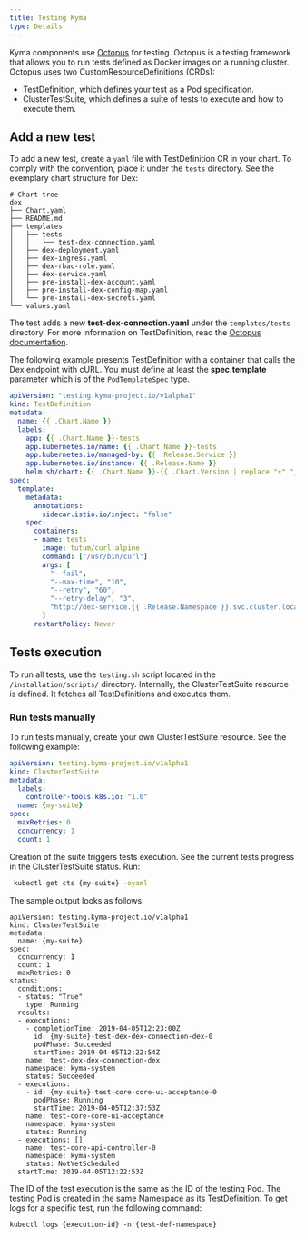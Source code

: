 ```yaml
---
title: Testing Kyma
type: Details
---
```


Kyma components use [Octopus](http://github.com/kyma-incubator/octopus) for testing.
Octopus is a testing framework that allows you to run tests defined as Docker images on a running cluster.
Octopus uses two CustomResourceDefinitions (CRDs):
- TestDefinition, which defines your test as a Pod specification.
- ClusterTestSuite, which defines a suite of tests to execute and how to execute them.

## Add a new test
To add a new test, create a `yaml` file with TestDefinition CR in your chart. To comply with the convention, place it under the `tests` directory.
See the exemplary chart structure for Dex:

```
# Chart tree
dex
├── Chart.yaml
├── README.md
├── templates
│   ├── tests
│   │   └── test-dex-connection.yaml
│   ├── dex-deployment.yaml
│   ├── dex-ingress.yaml
│   ├── dex-rbac-role.yaml
│   ├── dex-service.yaml
│   ├── pre-install-dex-account.yaml
│   ├── pre-install-dex-config-map.yaml
│   └── pre-install-dex-secrets.yaml
└── values.yaml
```

The test adds a new **test-dex-connection.yaml** under the `templates/tests` directory.
For more information on TestDefinition, read the [Octopus documentation](https://github.com/kyma-incubator/octopus/blob/master/docs/crd-test-definition.md).

The following example presents TestDefinition with a container that calls the Dex endpoint with cURL. You must define at least the **spec.template** parameter which is of the `PodTemplateSpec` type.

```yaml
apiVersion: "testing.kyma-project.io/v1alpha1"
kind: TestDefinition
metadata:
  name: {{ .Chart.Name }}
  labels:
    app: {{ .Chart.Name }}-tests
    app.kubernetes.io/name: {{ .Chart.Name }}-tests
    app.kubernetes.io/managed-by: {{ .Release.Service }}
    app.kubernetes.io/instance: {{ .Release.Name }}
    helm.sh/chart: {{ .Chart.Name }}-{{ .Chart.Version | replace "+" "_" }}
spec:
  template:
    metadata:
      annotations:
        sidecar.istio.io/inject: "false"
    spec:
      containers:
      - name: tests
        image: tutum/curl:alpine
        command: ["/usr/bin/curl"]
        args: [
          "--fail",
          "--max-time", "10",
          "--retry", "60",
          "--retry-delay", "3",
          "http://dex-service.{{ .Release.Namespace }}.svc.cluster.local:5556/.well-known/openid-configuration"
        ]
      restartPolicy: Never

```

## Tests execution
To run all tests, use the `testing.sh` script located in the `/installation/scripts/` directory.
Internally, the ClusterTestSuite resource is defined. It fetches all TestDefinitions and executes them.

### Run tests manually
To run tests manually, create your own ClusterTestSuite resource. See the following example:

```yaml
apiVersion: testing.kyma-project.io/v1alpha1
kind: ClusterTestSuite
metadata:
  labels:
    controller-tools.k8s.io: "1.0"
  name: {my-suite}
spec:
  maxRetries: 0
  concurrency: 1
  count: 1
```

Creation of the suite triggers tests execution. See the current tests progress in the ClusterTestSuite status. Run:
```bash
 kubectl get cts {my-suite} -oyaml
 ```

The sample output looks as follows:
```
apiVersion: testing.kyma-project.io/v1alpha1
kind: ClusterTestSuite
metadata:
  name: {my-suite}
spec:
  concurrency: 1
  count: 1
  maxRetries: 0
status:
  conditions:
  - status: "True"
    type: Running
  results:
  - executions:
    - completionTime: 2019-04-05T12:23:00Z
      id: {my-suite}-test-dex-dex-connection-dex-0
      podPhase: Succeeded
      startTime: 2019-04-05T12:22:54Z
    name: test-dex-dex-connection-dex
    namespace: kyma-system
    status: Succeeded
  - executions:
    - id: {my-suite}-test-core-core-ui-acceptance-0
      podPhase: Running
      startTime: 2019-04-05T12:37:53Z
    name: test-core-core-ui-acceptance
    namespace: kyma-system
    status: Running
  - executions: []
    name: test-core-api-controller-0
    namespace: kyma-system
    status: NotYetScheduled
  startTime: 2019-04-05T12:22:53Z
```

The ID of the test execution is the same as the ID of the testing Pod. The testing Pod is created in the same Namespace as its TestDefinition. To get logs for a specific test, run the following command:
```
kubectl logs {execution-id} -n {test-def-namespace}
```
